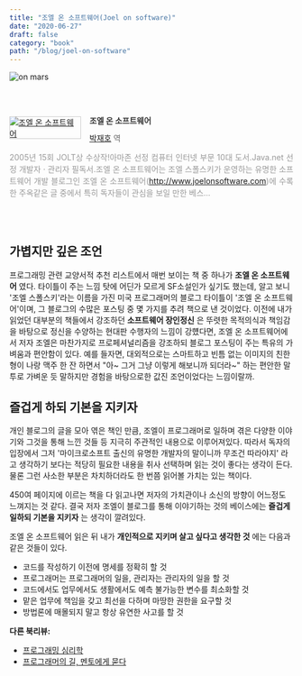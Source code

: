 ```yaml
---
title: "조엘 온 소프트웨어(Joel on software)"
date: "2020-06-27"
draft: false
category: "book"
path: "/blog/joel-on-software"
---
```


![on mars](https://images.unsplash.com/photo-1571769267292-e24dfadebbdc?ixlib=rb-1.2.1&ixid=eyJhcHBfaWQiOjEyMDd9&auto=format&fit=crop&w=1067&q=80)

<br /><br /><div style="clear:left;text-align:left;"><div style="float:left;margin:0 15px 5px 0;"><a href="http://www.yes24.com/Product/Goods/1469763" style="display:inline-block;overflow:hidden;border:solid 1px #ccc;" target="_blank"><img style="margin:-1px;vertical-align:top;" src="http://image.yes24.com/goods/1469763/M" border="0" alt="조엘 온 소프트웨어 "></a></div><div><p style="line-height:1.2em;color:#333;font-size:14px;font-weight:bold;">조엘 온 소프트웨어 </p><p style="margin-top:5px;line-height:1.2em;color:#666;"><a href="http://www.yes24.com/SearchCorner/Result?domain=ALL&author_yn=Y&query=&auth_no=233699" target="_blank">박재호</a> 역</p><p style="margin-top:14px;line-height:1.5em;text-align:justify;color:#999;">2005년 15회 JOLT상 수상작!아마존 선정 컴퓨터 인터넷 부문 10대 도서.Java.net 선정 개발자 &#183; 관리자 필독서.조엘 온 소프트웨어는 조엘 스폴스키가 운영하는 유명한 소프트웨어 개발 블로그인 조엘 온 소프트웨어(http://www.joelonsoftware.com)에 수록한 주옥같은 글 중에서 특히 독자들이 관심을 보일 만한 베스...</p></div></div><br /><br />

## 가볍지만 깊은 조언
프로그래밍 관련 교양서적 추천 리스트에서 매번 보이는 책 중 하나가 **조엘 온 소프트웨어** 였다.
타이틀이 주는 느낌 탓에 어딘가 모르게 SF소설인가 싶기도 했는데, 알고 보니 '조엘 스폴스키'라는 이름을 가진 미국 프로그래머의 블로그 타이틀이 '조엘 온 소프트웨어'이며, 그 블로그의 수많은 포스팅 중 몇 가지를 추려 책으로 낸 것이었다.
이전에 내가 읽었던 대부분의 책들에서 강조하던 **소프트웨어 장인정신** 은 뚜렷한 목적의식과 책임감을 바탕으로 정신을 수양하는 현대판 수행자의 느낌이 강헀다면, 조엘 온 소프트웨어에서 저자 조엘은 마찬가지로 프로페셔널리즘을 강조하되 블로그 포스팅이 주는 특유의 가벼움과 편안함이 있다. 예를 들자면, 대외적으로는 스마트하고 빈틈 없는 이미지의 친한 형이 나랑 맥주 한 잔 하면서 "아~ 그거 그냥 이렇게 해보니까 되더라~" 하는 편안한 말투로 가벼운 듯 말하지만 경험을 바탕으로한 값진 조언이었다는 느낌이랄까.

## 즐겁게 하되 기본을 지키자
개인 블로그의 글을 모아 엮은 책인 만큼, 조엘이 프로그래머로 일하며 겪은 다양한 이야기와 그것을 통해 느낀 것들 등 지극히 주관적인 내용으로 이루어져있다. 따라서 독자의 입장에서 그저 '마이크로소프트 출신의 유명한 개발자의 말이니까 무조건 따라야지' 라고 생각하기 보다는 적당히 필요한 내용을 취사 선택하며 읽는 것이 좋다는 생각이 든다. 물론 그런 사소한 부분은 차치하더라도 한 번쯤 읽어볼 가치는 있는 책이다.

450여 페이지에 이르는 책을 다 읽고나면 저자의 가치관이나 소신의 방향이 어느정도 느껴지는 것 같다. 결국 저자 조엘이 블로그를 통해 이야기하는 것의 베이스에는 **즐겁게 일하되 기본을 지키자** 는 생각이 깔려있다.

조엘 온 소프트웨어 읽은 뒤 내가 **개인적으로 지키며 살고 싶다고 생각한 것** 에는 다음과 같은 것들이 있다.

- 코드를 작성하기 이전에 명세를 정확히 할 것
- 프로그래머는 프로그래머의 일을, 관리자는 관리자의 일을 할 것
- 코드에서도 업무에서도 생활에서도 예측 불가능한 변수를 최소화할 것
- 맡은 업무에 책임을 갖고 최선을 다하며 마땅한 권한을 요구할 것
- 방법론에 매몰되지 말고 항상 유연한 사고를 할 것

**다른 북리뷰:**
- [프로그래밍 심리학](https://codeameba.netlify.app/blog/phychology-of-programming)
- [프로그래머의 길, 멘토에게 묻다](https://codeameba.netlify.app/blog/apprenticeship-patterns)